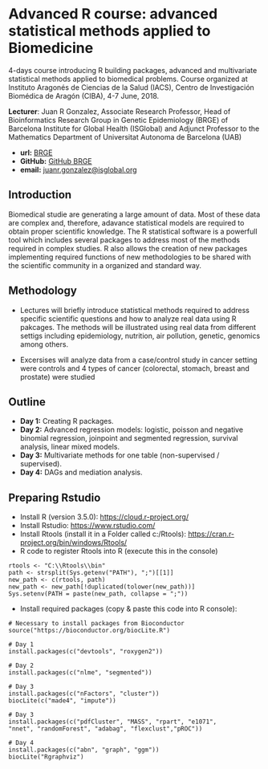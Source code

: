 # Advanced R course: advanced statistical methods applied to Biomedicine

4-days course introducing R building packages, advanced and multivariate statistical methods applied to biomedical problems. 
Course organized at Instituto Aragonés de Ciencias de la Salud (IACS), Centro de Investigación Biomédica de Aragón (CIBA), 
4-7 June, 2018.


**Lecturer**: Juan R Gonzalez, Associate Research Professor, Head of Bioinformatics Research Group in Genetic Epidemiology (BRGE) of
Barcelona Institute for Global Health (ISGlobal) and Adjunct Professor to the Mathematics 
Department of Universitat Autonoma de Barcelona (UAB)

- **url:** [BRGE](http://brge.isglobal.org)
- **GitHub:** [GitHub BRGE](https://github.com/isglobal-brge)
- **email:** juanr.gonzalez@isglobal.org

## Introduction

Biomedical studie are generating a large amount of data. Most of these data are complex and, therefore, adavance statistical
models are required to obtain proper scientific knowledge. The R statistical software is a powerfull tool which includes several
packages to address most of the methods required in complex studies. R also allows the creation of new packages implementing
required functions of new methodologies to be shared with the scientific community in a organized and standard way.

## Methodology

- Lectures will briefly introduce statistical methods required to address specific scientific questions and how to analyze 
real data using R pakcages. The methods will be illustrated using real data from different settigs including epidemiology, 
nutrition, air pollution, genetic, genomics among others. 

- Excersises will analyze data from a case/control study in cancer setting were controls and 4 types of cancer (colorectal, stomach, breast and prostate) were studied
  

## Outline

- **Day 1:** Creating R packages.
- **Day 2:** Advanced regression models: logistic, poisson and negative binomial regression, joinpoint and segmented regression, survival analysis, linear mixed models.
- **Day 3:** Multivariate methods for one table (non-supervised / supervised).
- **Day 4:** DAGs and mediation analysis.

## Preparing Rstudio

- Install R (version 3.5.0): https://cloud.r-project.org/
- Install Rstudio: https://www.rstudio.com/
- Install Rtools (install it in a Folder called c:/Rtools): https://cran.r-project.org/bin/windows/Rtools/
- R code to register Rtools into R (execute this in the console)

```
rtools <- "C:\\Rtools\\bin"
path <- strsplit(Sys.getenv("PATH"), ";")[[1]] 
new_path <- c(rtools, path) 
new_path <- new_path[!duplicated(tolower(new_path))] 
Sys.setenv(PATH = paste(new_path, collapse = ";"))
```
- Install required packages (copy & paste this code into R console): 

```
# Necessary to install packages from Bioconductor
source("https://bioconductor.org/biocLite.R")

# Day 1
install.packages(c("devtools", "roxygen2"))

# Day 2
install.packages(c("nlme", "segmented"))

# Day 3
install.packages(c("nFactors", "cluster"))
biocLite(c("made4", "impute"))

# Day 3
install.packages(c("pdfCluster", "MASS", "rpart", "e1071",
"nnet", "randomForest", "adabag", "flexclust","pROC"))

# Day 4
install.packages(c("abn", "graph", "ggm"))
biocLite("Rgraphviz")
```
